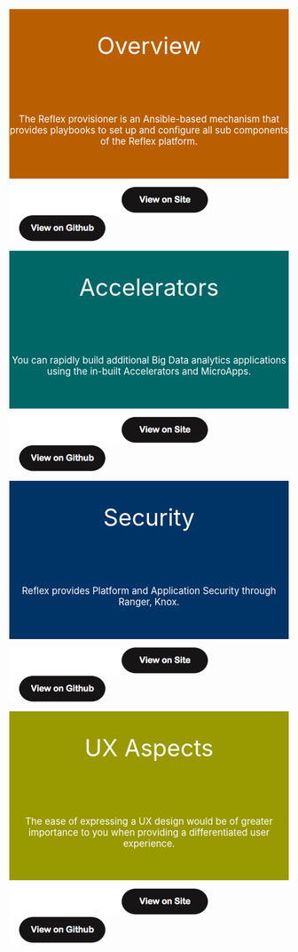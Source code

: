 
<div style="background-color:rgb(186,94,2); text-align:center; vertical-align: middle; padding:40px 0; font-size: 3em; color:white;">Overview</div>
<div style="background-color:rgb(186,94,2); text-align:center; vertical-align: middle; padding:40px 0; font-size: 1.2em; color:white;">

The Reflex provisioner is an Ansible-based mechanism that provides playbooks to set up and configure all sub components of the Reflex platform.

</div>



[![button](docs/viewonsite.png)](https://guavusreflexplatform.gitbook.io/reflex-platform-overview/) [![button](docs/viewongithub.png)](https://github.com/abhilasha-garg-guavus/reflexPlatformOverview)

<div style="background-color:rgb(0,102,102); text-align:center; vertical-align: middle; padding:40px 0; font-size: 3em; color:white;">Accelerators</div>

<div style="background-color:rgb(0,102,102); text-align:center; vertical-align: middle; padding:40px 0; font-size: 1.2em; color:white;">


You can rapidly build additional Big Data analytics applications using the in-built Accelerators and MicroApps.</div>

[![button](docs/viewonsite.png)](https://guavusreflexplatform.gitbook.io/reflex-platform-accelerators/) [![button](docs/viewongithub.png)](https://github.com/abhilasha-garg-guavus/reflexPlatformAccelerators)


<div style="background-color:rgb(0,51,102); text-align:center; vertical-align: middle; padding:40px 0; font-size: 3em; color:white;">Security </div>

<div style="background-color:rgb(0,51,102); text-align:center; vertical-align: middle; padding:40px 0; font-size: 1.2em; color:white;">


Reflex provides Platform and Application Security through Ranger, Knox.
</div>

[![button](docs/viewonsite.png)](https://guavusreflexplatform.gitbook.io/security/) [![button](docs/viewongithub.png)](https://github.com/abhilasha-garg-guavus/ReflexSecurity)


<div style="background-color:rgb(153,153,0); text-align:center; vertical-align: middle; padding:40px 0; font-size: 3em; color:white;">UX Aspects</div>

<div style="background-color:rgb(153,153,0); text-align:center; vertical-align: middle; padding:40px 0; font-size: 1.2em; color:white;">

The ease of expressing a UX design would be of greater importance to you when providing a differentiated user experience.
</div>

[![button](docs/viewonsite.png)](https://guavusreflexplatform.gitbook.io/ux/) [![button](docs/viewongithub.png)](https://github.com/abhilasha-garg-guavus/UX)

